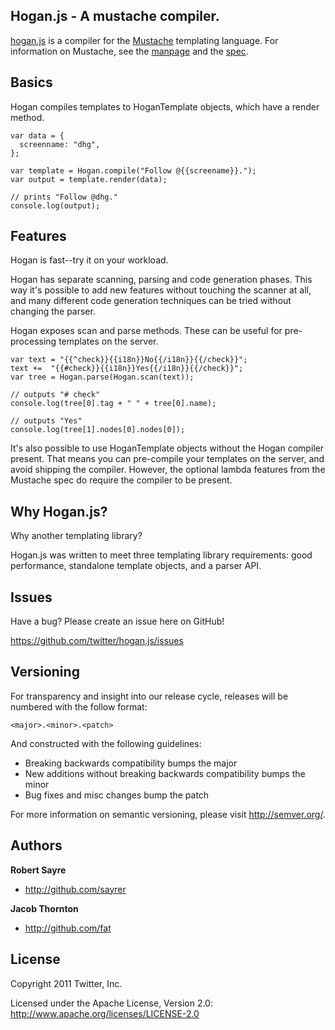 ## Hogan.js - A mustache compiler.

[hogan.js](http://twitter.github.com/hogan.js/) is a compiler for the
[Mustache](http://mustache.github.com/) templating language. For information
on Mustache, see the [manpage](http://mustache.github.com/mustache.5.html) and
the [spec](https://github.com/mustache/spec).

## Basics

Hogan compiles templates to HoganTemplate objects, which have a render method.

    var data = {
      screenname: "dhg",
    };

    var template = Hogan.compile("Follow @{{screename}}.");
    var output = template.render(data);

    // prints "Follow @dhg."
    console.log(output);

## Features

Hogan is fast--try it on your workload.

Hogan has separate scanning, parsing and code generation phases. This way it's
possible to add new features without touching the scanner at all, and many
different code generation techniques can be tried without changing the parser.

Hogan exposes scan and parse methods. These can be useful for
pre-processing templates on the server.

    var text = "{{^check}}{{i18n}}No{{/i18n}}{{/check}}";
    text +=  "{{#check}}{{i18n}}Yes{{/i18n}}{{/check}}";
    var tree = Hogan.parse(Hogan.scan(text));

    // outputs "# check"
    console.log(tree[0].tag + " " + tree[0].name);

    // outputs "Yes"
    console.log(tree[1].nodes[0].nodes[0]);

It's also possible to use HoganTemplate objects without the Hogan compiler
present. That means you can pre-compile your templates on the server, and
avoid shipping the compiler. However, the optional lambda features from the
Mustache spec do require the compiler to be present.

## Why Hogan.js?

Why another templating library?

Hogan.js was written to meet three templating library requirements: good
performance, standalone template objects, and a parser API.

## Issues

Have a bug? Please create an issue here on GitHub!

https://github.com/twitter/hogan.js/issues

## Versioning

For transparency and insight into our release cycle, releases will be numbered with the follow format:

`<major>.<minor>.<patch>`

And constructed with the following guidelines:

* Breaking backwards compatibility bumps the major
* New additions without breaking backwards compatibility bumps the minor
* Bug fixes and misc changes bump the patch

For more information on semantic versioning, please visit http://semver.org/.

## Authors

**Robert Sayre**

+ http://github.com/sayrer

**Jacob Thornton**

+ http://github.com/fat

## License

Copyright 2011 Twitter, Inc.

Licensed under the Apache License, Version 2.0: http://www.apache.org/licenses/LICENSE-2.0